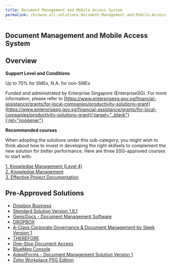 ```yaml
---
title: Document Management and Mobile Access System
permalink: /browse-all-solutions-Document-Management-and-Mobile-Access-System/Document-Management-and-Mobile-Access-System
---
```


## Document Management and Mobile Access System
## Overview

**Support Level and Conditions**

Up to 70% for SMEs, N.A. for non-SMEs

Funded and administrated by Enterprise Singapore (EnterpriseSG). For more information, please refer to [https://www.enterprisesg.gov.sg/financial-assistance/grants/for-local-companies/productivity-solutions-grant](https://www.enterprisesg.gov.sg/financial-assistance/grants/for-local-companies/productivity-solutions-grant){:target="_blank"}{:rel="noopener"}

**Recommended courses**

When adopting the solutions under this sub-category, you might wish to think about how to invest in developing the right skillsets to complement the new solution for better performance. Here are three SSG-approved courses to start with:

<a href='https://courses.enterprisejobskills.gov.sg/Course_Internet/CourseDetail/Knowledge-Management-Level-4-Synchronous-elearning-2'  target='_blank' rel='noopener'>1. Knowledge Management (Level 4) </a><br>
<a href='https://courses.enterprisejobskills.gov.sg/Course_Internet/CourseDetail/Knowledge-Management-2'  target='_blank' rel='noopener'>2. Knowledge Management</a><br>
<a href='https://courses.enterprisejobskills.gov.sg/Course_Internet/CourseDetail/Effective-Project-Documentation-Synchronous-elearning-2'  target='_blank' rel='noopener'>3. Effective Project Documentation</a><br>

## Pre-Approved Solutions

- <a href='/productivity-solutions-grant/solutionrepo/solution999' target='_blank'>Dropbox Business</a><br>
- <a href='/productivity-solutions-grant/solutionrepo/solution1004' target='_blank'>Stendard Solution  Version 1.6.1</a><br>
- <a href='/productivity-solutions-grant/solutionrepo/solution1411' target='_blank'>GenicDocs - Document Management Software</a><br>
- <a href='/productivity-solutions-grant/solutionrepo/solution1546' target='_blank'>DROPBOX</a><br>
- <a href='/productivity-solutions-grant/solutionrepo/solution1569' target='_blank'>A-Class Corporate Governance & Document Management by Sleek Version 1</a><br>
- <a href='/productivity-solutions-grant/solutionrepo/solution1666' target='_blank'>THEREFORE</a><br>
- <a href='/productivity-solutions-grant/solutionrepo/solution1969' target='_blank'>One-Stop Document Access</a><br>
- <a href='/productivity-solutions-grant/solutionrepo/solution2185' target='_blank'>BlueMeg Console</a><br>
- <a href='/productivity-solutions-grant/solutionrepo/solution2260' target='_blank'>AdeptForms - Document Management Solution Version 1</a><br>
- <a href='/productivity-solutions-grant/solutionrepo/solution2580' target='_blank'>Zoho Workplace PSG Edition</a><br>
